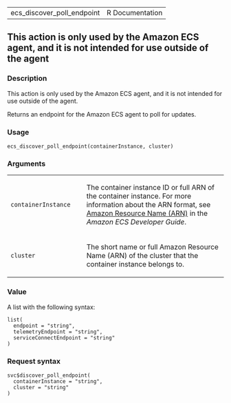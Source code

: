 <table style="width: 100%;">
<tbody>
<tr class="odd">
<td>ecs_discover_poll_endpoint</td>
<td style="text-align: right;">R Documentation</td>
</tr>
</tbody>
</table>

## This action is only used by the Amazon ECS agent, and it is not intended for use outside of the agent

### Description

This action is only used by the Amazon ECS agent, and it is not intended
for use outside of the agent.

Returns an endpoint for the Amazon ECS agent to poll for updates.

### Usage

    ecs_discover_poll_endpoint(containerInstance, cluster)

### Arguments

<table>
<colgroup>
<col style="width: 35%" />
<col style="width: 65%" />
</colgroup>
<tbody>
<tr class="odd">
<td><code
id="ecs_discover_poll_endpoint_:_containerInstance">containerInstance</code></td>
<td><p>The container instance ID or full ARN of the container instance.
For more information about the ARN format, see <a
href="https://docs.aws.amazon.com/AmazonECS/latest/developerguide/ecs-account-settings.html#ecs-resource-ids">Amazon
Resource Name (ARN)</a> in the <em>Amazon ECS Developer
Guide</em>.</p></td>
</tr>
<tr class="even">
<td><code id="ecs_discover_poll_endpoint_:_cluster">cluster</code></td>
<td><p>The short name or full Amazon Resource Name (ARN) of the cluster
that the container instance belongs to.</p></td>
</tr>
</tbody>
</table>

### Value

A list with the following syntax:

    list(
      endpoint = "string",
      telemetryEndpoint = "string",
      serviceConnectEndpoint = "string"
    )

### Request syntax

    svc$discover_poll_endpoint(
      containerInstance = "string",
      cluster = "string"
    )
